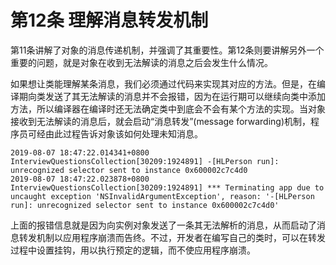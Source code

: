 # 第12条 理解消息转发机制

第11条讲解了对象的消息传递机制，并强调了其重要性。第12条则要讲解另外一个重要的问题，就是对象在收到无法解读的消息之后会发生什么情况。

如果想让类能理解某条消息，我们必须通过代码来实现其对应的方法。但是，在编译期向类发送了其无法解读的消息并不会报错，因为在运行期可以继续向类中添加方法，所以编译器在编译时还无法确定类中到底会不会有某个方法的实现。当对象接收到无法解读的消息后，就会启动“消息转发”(message forwarding)机制，程序员可经由此过程告诉对象该如何处理未知消息。

```
2019-08-07 18:47:22.014341+0800 InterviewQuestionsCollection[30209:1924891] -[HLPerson run]: unrecognized selector sent to instance 0x600002c7c4d0
2019-08-07 18:47:22.023878+0800 InterviewQuestionsCollection[30209:1924891] *** Terminating app due to uncaught exception 'NSInvalidArgumentException', reason: '-[HLPerson run]: unrecognized selector sent to instance 0x600002c7c4d0'
```

上面的报错信息就是因为向实例对象发送了一条其无法解析的消息，从而启动了消息转发机制以应用程序崩溃而告终。不过，开发者在编写自己的类时，可以在转发过程中设置挂钩，用以执行预定的逻辑，而不使应用程序崩溃。
